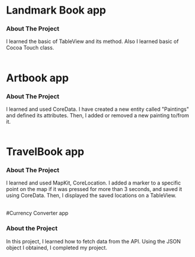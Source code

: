 # Landmark Book app 

### About The Project

I learned the basic of TableView and its method. Also I learned basic of Cocoa Touch class. <br><br>

#  Artbook app

### About The Project

I learned and used CoreData. I have created a new entity called "Paintings" and defined its attributes. Then, I added or removed a new painting to/from it.<br><br>

# TravelBook app

### About The Project

I learned and used MapKit, CoreLocation. I added a marker to a specific point on the map if it was pressed for more than 3 seconds, and saved it using CoreData. Then, I displayed the saved locations on a TableView.<br><br>

#Currency Converter app

### About the Project

In this project, I learned how to fetch data from the API. Using the JSON object I obtained, I completed my project.
